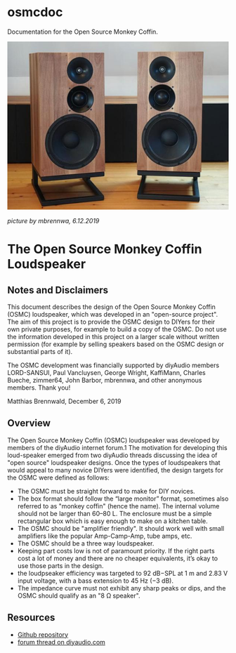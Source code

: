 # osmcdoc

Documentation for the Open Source Monkey Coffin.

![Picture of the osmc](pictures/osmc_photo_small.jpg)

_picture by mbrennwa, 6.12.2019_

#  The Open Source Monkey Coffin Loudspeaker

## Notes and Disclaimers

This document describes the design of the Open Source Monkey Coffin (OSMC) loudspeaker, which was developed in an "open-source project". The aim of this project is to provide the OSMC design to DIYers for their own private purposes, for example to build a copy of the OSMC. Do not use the information developed in this project on a larger scale without written permission (for example by selling speakers based on the OSMC design or substantial parts of it).

The OSMC development was financially supported by diyAudio members LORD-SANSUI, Paul Vancluysen, George Wright, KaffiMann, Charles Bueche, zimmer64, John Barbor, mbrennwa, and other anonymous members. Thank you!

Matthias Brennwald, December 6, 2019

## Overview

The Open Source Monkey Coffin (OSMC) loudspeaker was developed by members of the diyAudio internet forum.1 The motivation for developing this loud-speaker emerged from two diyAudio threads discussing the idea of "open source" loudspeaker designs. Once the types of loudspeakers that would appeal to many novice DIYers were identified, the design targets for the OSMC were defined as follows:

- The OSMC must be straight forward to make for DIY novices.
- The box format should follow the “large monitor” format, sometimes also referred to as "monkey coffin" (hence the name). The internal volume should
not be larger than 60–80 L. The enclosure must be a simple rectangular box which is easy enough to make on a kitchen table.
- The OSMC should be "amplifier friendly". It should work well with small amplifiers like the popular Amp-Camp-Amp, tube amps, etc.
- The OSMC should be a three way loudspeaker.
- Keeping part costs low is not of paramount priority. If the right parts cost a lot of money and there are no cheaper equivalents, it’s okay to use those
parts in the design.
- the loudpseaker efficiency was targeted to 92 dB−SPL at 1 m and 2.83 V input voltage, with a bass extension to 45 Hz (−3 dB).
- The impedance curve must not exhibit any sharp peaks or dips, and the OSMC should qualify as an "8 Ω speaker".

## Resources

- [Github repository](https://github.com/mbrennwa/osmcdoc)
- [forum thread on diyaudio.com](https://www.diyaudio.com/forums/multi-way/327594-source-monkey-box.html)
